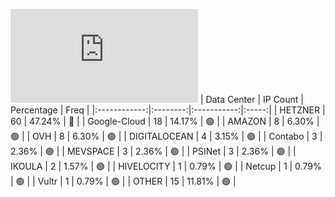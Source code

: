 ![Diagramm](https://github.com/obajay/StateSync-snapshots/blob/main/Projects/Umee/1/README.md)
| Data Center | IP Count | Percentage | Freq |
|:------------:|:--------:|:-----------:|:-----:|
| HETZNER | 60 | 47.24% | 🔴 |
| Google-Cloud | 18 | 14.17% | 🟢 |
| AMAZON | 8 | 6.30% | 🟢 |
| OVH | 8 | 6.30% | 🟢 |
| DIGITALOCEAN | 4 | 3.15% | 🟢 |
| Contabo | 3 | 2.36% | 🟢 |
| MEVSPACE | 3 | 2.36% | 🟢 |
| PSINet | 3 | 2.36% | 🟢 |
| IKOULA | 2 | 1.57% | 🟢 |
| HIVELOCITY | 1 | 0.79% | 🟢 |
| Netcup | 1 | 0.79% | 🟢 |
| Vultr | 1 | 0.79% | 🟢 |
| OTHER | 15 | 11.81% | 🟢 |